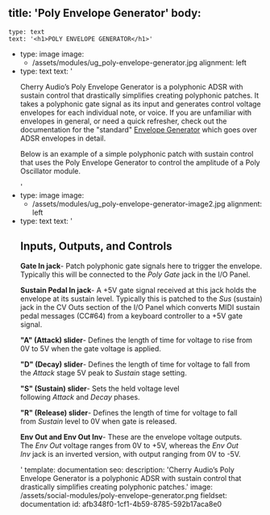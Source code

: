 title: 'Poly Envelope Generator'
body:
  -
    type: text
    text: '<h1>POLY ENVELOPE GENERATOR</h1>'
  -
    type: image
    image:
      - /assets/modules/ug_poly-envelope-generator.jpg
    alignment: left
  -
    type: text
    text: '<p>Cherry Audio’s Poly Envelope Generator is a polyphonic ADSR with sustain control that drastically simplifies creating polyphonic patches. It takes a polyphonic gate signal as its input and generates control voltage envelopes for each individual note, or voice. If you are unfamiliar with envelopes in general, or need a quick refresher, check out the documentation for the "standard"&nbsp;<a href="https://docs.cherryaudio.com/cherry-audio/modules/envelope-generator" target="_blank">Envelope Generator</a> which goes over ADSR envelopes in detail.<br></p><p>Below is an example of a simple polyphonic patch with sustain control that uses the Poly Envelope Generator to control the amplitude of a Poly Oscillator module.</p>'
  -
    type: image
    image:
      - /assets/modules/ug_poly-envelope-generator-image2.jpg
    alignment: left
  -
    type: text
    text: '<h2><strong>Inputs, Outputs, and Controls</strong></h2><p><strong>Gate In jack</strong>- Patch polyphonic gate signals here to trigger the envelope. Typically this will be connected to the <em>Poly Gate</em> jack in the I/O Panel.</p><p><strong>Sustain Pedal In jack</strong>- A +5V gate signal received at this jack holds the envelope at its sustain level. Typically this is patched to the <em>Sus</em> (sustain) jack in the CV Outs section of the I/O Panel which converts MIDI sustain pedal messages (CC#64) from a keyboard controller to a +5V gate signal.</p><p><strong>"A" (Attack) slider</strong>- Defines the length of time for voltage to rise from 0V to 5V when the gate voltage is applied.</p><p><strong>"D" (Decay) slider</strong>- Defines the length of time for voltage to fall from the&nbsp;<em>Attack</em>&nbsp;stage 5V peak to&nbsp;<em>Sustain</em>&nbsp;stage setting.<br></p><p><strong>"S" (Sustain) slider</strong>- Sets the held voltage level following&nbsp;<em>Attack</em>&nbsp;and&nbsp;<em>Decay</em>&nbsp;phases.<br></p><p><strong>"R" (Release) slider</strong>- Defines the length of time for voltage to fall from&nbsp;<em>Sustain</em>&nbsp;level to 0V when gate is released.<br></p><p><strong>Env Out and Env Out Inv</strong>- These are the envelope voltage outputs. The&nbsp;<em>Env Out</em>&nbsp;voltage ranges from 0V to +5V, whereas the&nbsp;<em>Env Out Inv</em>&nbsp;jack is an inverted version, with output ranging from 0V to -5V.&nbsp;<br></p>'
template: documentation
seo:
  description: 'Cherry Audio’s Poly Envelope Generator is a polyphonic ADSR with sustain control that drastically simplifies creating polyphonic patches.'
  image: /assets/social-modules/poly-envelope-generator.png
fieldset: documentation
id: afb348f0-1cf1-4b59-8785-592b17aca8e0
